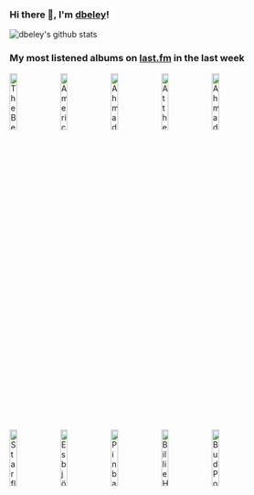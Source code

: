 ### Hi there 👋, I'm [dbeley](https://dbeley.ovh/en)!

![dbeley's github stats](https://github-readme-stats.vercel.app/api?username=dbeley)

### My most listened albums on [last.fm](https://www.last.fm/user/d_beley) in the last week

[<img src='https://lastfm.freetls.fastly.net/i/u/300x300/fbec3f7f04294706bff430b1402208af.jpg' width='16%' height='16%' alt='The Beatles - Let It Be… Naked'>](https://www.last.fm/music/the%2bbeatles/let%2bit%2bbe%25e2%2580%25a6%2bnaked)&nbsp;
[<img src='https://lastfm.freetls.fastly.net/i/u/300x300/e12967be3bb0700cabd15b22754ec0b2.jpg' width='16%' height='16%' alt='American Football - American Football'>](https://www.last.fm/music/american%2bfootball/american%2bfootball)&nbsp;
[<img src='https://lastfm.freetls.fastly.net/i/u/300x300/2d6aa2fb662841f2ae4f37b69240021b.jpg' width='16%' height='16%' alt='Ahmad Jamal Trio - Count Em 88'>](https://www.last.fm/music/ahmad%2bjamal%2btrio/count%2b%2527em%2b88)&nbsp;
[<img src='https://lastfm.freetls.fastly.net/i/u/300x300/509a00756d5997721dc13f1578339f04.png' width='16%' height='16%' alt='At the Drive-In - Relationship of Command'>](https://www.last.fm/music/at%2bthe%2bdrive-in/relationship%2bof%2bcommand)&nbsp;
[<img src='https://lastfm.freetls.fastly.net/i/u/300x300/317e87c6279059d93fd616a0dc0ec932.jpg' width='16%' height='16%' alt='Ahmad Jamal - Ahmad Jamal at the Pershing: But Not for Me'>](https://www.last.fm/music/ahmad%2bjamal/ahmad%2bjamal%2bat%2bthe%2bpershing%253a%2bbut%2bnot%2bfor%2bme)&nbsp;
<br>
[<img src='https://lastfm.freetls.fastly.net/i/u/300x300/acbf312c704f4fa0850acbfa5f646c1b.png' width='16%' height='16%' alt='Starflyer 59 - Starflyer 59'>](https://www.last.fm/music/starflyer%2b59/starflyer%2b59)&nbsp;
[<img src='https://lastfm.freetls.fastly.net/i/u/300x300/1fdb8604f3a84f9c8b1079722ddfc530.png' width='16%' height='16%' alt='Esbjörn Svensson Trio - Seven Days of Falling'>](https://www.last.fm/music/esbj%25c3%25b6rn%2bsvensson%2btrio/seven%2bdays%2bof%2bfalling)&nbsp;
[<img src='https://lastfm.freetls.fastly.net/i/u/300x300/2b4894198dca4ad97973ec3ae8f319fd.jpg' width='16%' height='16%' alt='Pinback - Pinback'>](https://www.last.fm/music/pinback/pinback)&nbsp;
[<img src='https://lastfm.freetls.fastly.net/i/u/300x300/ccfa4dfb55cb4979b0465ffd47104417.jpg' width='16%' height='16%' alt='Billie Holiday - The Diva Series'>](https://www.last.fm/music/billie%2bholiday/the%2bdiva%2bseries)&nbsp;
[<img src='https://lastfm.freetls.fastly.net/i/u/300x300/328752095bb469046dbc91af44a3c6fb.jpg' width='16%' height='16%' alt='Bud Powell - A Portrait of Thelonious'>](https://www.last.fm/music/bud%2bpowell/a%2bportrait%2bof%2bthelonious)&nbsp;
<br>
